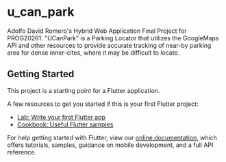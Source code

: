 # u_can_park

Adolfo David Romero's Hybrid Web Application Final Project for PROG20261. "UCanPark" is a Parking Locator that utilizes the GoogleMaps API and other resources to provide accurate tracking of near-by parking area for dense inner-cites, where it may be difficult to locate.

## Getting Started

This project is a starting point for a Flutter application.

A few resources to get you started if this is your first Flutter project:

- [Lab: Write your first Flutter app](https://flutter.dev/docs/get-started/codelab)
- [Cookbook: Useful Flutter samples](https://flutter.dev/docs/cookbook)

For help getting started with Flutter, view our
[online documentation](https://flutter.dev/docs), which offers tutorials,
samples, guidance on mobile development, and a full API reference.

